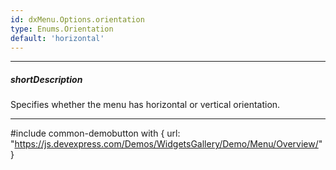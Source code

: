 ```yaml
---
id: dxMenu.Options.orientation
type: Enums.Orientation
default: 'horizontal'
---
```

---
##### shortDescription
Specifies whether the menu has horizontal or vertical orientation.

---
#include common-demobutton with {
    url: "https://js.devexpress.com/Demos/WidgetsGallery/Demo/Menu/Overview/"
}